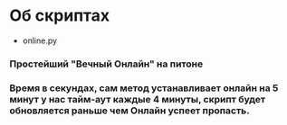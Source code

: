 # Об скриптах
+ online.py
### Простейший "Вечный Онлайн" на питоне
### Время в секундах, сам метод устанавливает онлайн на 5 минут у нас тайм-аут каждые 4 минуты, скрипт будет обновляется раньше чем Онлайн успеет пропасть.
